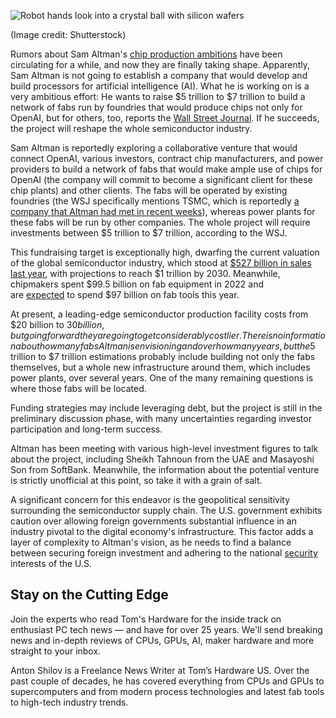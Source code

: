 ![Robot hands look into a crystal ball with silicon wafers](https://cdn.mos.cms.futurecdn.net/UzKCU32EpYpmFELGpiUUyG-320-80.jpg)

(Image credit: Shutterstock)

Rumors about Sam Altman's [chip production ambitions](https://www.tomshardware.com/tech-industry/artificial-intelligence/openais-sam-altman-raises-billions-to-build-chip-empire-report) have been circulating for a while, and now they are finally taking shape. Apparently, Sam Altman is not going to establish a company that would develop and build processors for artificial intelligence (AI). What he is working on is a very ambitious effort: He wants to raise $5 trillion to $7 trillion to build a network of fabs run by foundries that would produce chips not only for OpenAI, but for others, too, reports the [Wall Street Journal](https://www.wsj.com/tech/ai/sam-altman-seeks-trillions-of-dollars-to-reshape-business-of-chips-and-ai-89ab3db0). If he succeeds, the project will reshape the whole semiconductor industry.

Sam Altman is reportedly exploring a collaborative venture that would connect OpenAI, various investors, contract chip manufacturers, and power providers to build a network of fabs that would make ample use of chips for OpenAI (the company will commit to become a significant client for these chip plants) and other clients. The fabs will be operated by existing foundries (the WSJ specifically mentions TSMC, which is reportedly [a company that Altman had met in recent weeks](https://www.tomshardware.com/tech-industry/artificial-intelligence/sam-altman-is-talking-to-tsmc-about-ai-chip-venture)), whereas power plants for these fabs will be run by other companies. The whole project will require investments between $5 trillion to $7 trillion, according to the WSJ.

This fundraising target is exceptionally high, dwarfing the current valuation of the global semiconductor industry, which stood at [$527 billion in sales last year](https://www.semiconductors.org/global-semiconductor-sales-decrease-8-2-in-2023-market-rebounds-late-in-year/), with projections to reach $1 trillion by 2030. Meanwhile, chipmakers spent $99.5 billion on fab equipment in 2022 and are [expected](https://www.semi.org/en/news-media-press-releases/semi-press-releases/2024-globaL-fab-equipment-spending-recovery-expected-after-2023-slowdown-semi-reports) to spend $97 billion on fab tools this year.

At present, a leading-edge semiconductor production facility costs from $20 billion to $30 billion, but going forward they are going to get considerably costlier. There is no information about how many fabs Altman is envisioning and over how many years, but the $5 trillion to $7 trillion estimations probably include building not only the fabs themselves, but a whole new infrastructure around them, which includes power plants, over several years. One of the many remaining questions is where those fabs will be located.

Funding strategies may include leveraging debt, but the project is still in the preliminary discussion phase, with many uncertainties regarding investor participation and long-term success. 

Altman has been meeting with various high-level investment figures to talk about the project, including Sheikh Tahnoun from the UAE and Masayoshi Son from SoftBank. Meanwhile, the information about the potential venture is strictly unofficial at this point, so take it with a grain of salt.

A significant concern for this endeavor is the geopolitical sensitivity surrounding the semiconductor supply chain. The U.S. government exhibits caution over allowing foreign governments substantial influence in an industry pivotal to the digital economy's infrastructure. This factor adds a layer of complexity to Altman's vision, as he needs to find a balance between securing foreign investment and adhering to the national [security](https://www.tomshardware.com/tag/security) interests of the U.S.

## Stay on the Cutting Edge

Join the experts who read Tom's Hardware for the inside track on enthusiast PC tech news — and have for over 25 years. We'll send breaking news and in-depth reviews of CPUs, GPUs, AI, maker hardware and more straight to your inbox.

Anton Shilov is a Freelance News Writer at Tom’s Hardware US. Over the past couple of decades, he has covered everything from CPUs and GPUs to supercomputers and from modern process technologies and latest fab tools to high-tech industry trends.